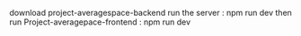 download project-averagespace-backend
run the server : npm run dev
then run Project-averagepace-frontend : npm run dev
